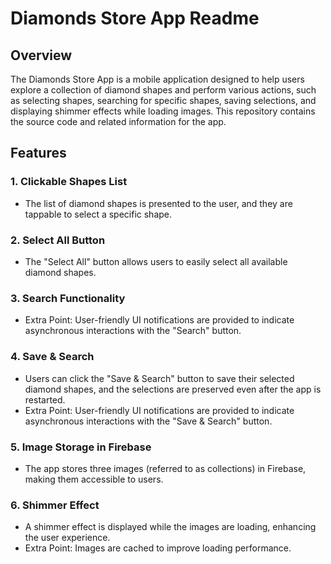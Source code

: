# Diamonds Store App Readme

## Overview

The Diamonds Store App is a mobile application designed to help users explore a collection of diamond shapes and perform various actions, such as selecting shapes, searching for specific shapes, saving selections, and displaying shimmer effects while loading images. This repository contains the source code and related information for the app.

## Features

### 1. Clickable Shapes List

- The list of diamond shapes is presented to the user, and they are tappable to select a specific shape.

### 2. Select All Button

- The "Select All" button allows users to easily select all available diamond shapes.

### 3. Search Functionality

- Extra Point: User-friendly UI notifications are provided to indicate asynchronous interactions with the "Search" button.

### 4. Save & Search

- Users can click the "Save & Search" button to save their selected diamond shapes, and the selections are preserved even after the app is restarted.
- Extra Point: User-friendly UI notifications are provided to indicate asynchronous interactions with the "Save & Search" button.

### 5. Image Storage in Firebase

- The app stores three images (referred to as collections) in Firebase, making them accessible to users.

### 6. Shimmer Effect

- A shimmer effect is displayed while the images are loading, enhancing the user experience.
- Extra Point: Images are cached to improve loading performance.
